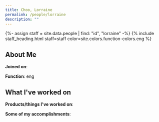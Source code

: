 ```yaml
---
title: Choo, Lorraine
permalink: /people/lorraine
description: ""
---
```


{%- assign staff = site.data.people | find: "id", "lorraine" -%}
{% include staff_heading.html staff=staff color=site.colors.function-colors.eng %}

## About Me

**Joined on**: 

**Function**: eng

## What I've worked on

**Products/things I've worked on**:


**Some of my accomplishments**:

